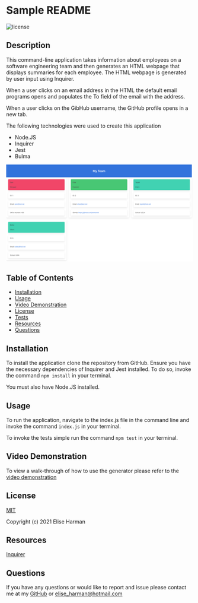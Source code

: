 # Sample README
  ![license](https://img.shields.io/badge/License-MIT-blue.svg)
  
  ## Description 
  This command-line application takes information about employees on a software engineering team and then generates an HTML webpage that displays summaries for each employee. The HTML webpage is generated by user input using Inquirer. 

  When a user clicks on an email address in the HTML the default email programs opens and populates the To field of the email with the address. 

  When a user clicks on the GibHub username, the GitHub profile opens in a new tab.

  The following technologies were used to create this application
  - Node.JS
  - Inquirer 
  - Jest
  - Bulma


   ![Image of Final Product](assets/images/teamProfile.png)
  
  ## Table of Contents 
  
  - [Installation](#installation)
  - [Usage](#usage)
  - [Video Demonstration](#videoDemo)
  - [License](#license)
  - [Tests](#tests)
  - [Resources](#resources)
  - [Questions](#questions)
  
  ## Installation 
  To install the application clone the repository from GitHub. Ensure you have the necessary dependencies of Inquirer and Jest installed. To do so, invoke the command `npm install` in your terminal.

  You must also have Node.JS installed.

  ## Usage 

  To run the application, navigate to the index.js file in the command line and invoke the command `index.js` in your terminal.

  To invoke the tests simple run the command `npm test` in your terminal. 
  

  ## Video Demonstration 
  To view a walk-through of how to use the generator please refer to the [video demonstration](https://youtu.be/qyBaR4EoQuc)
  
  ## License 
  [MIT](https://choosealicense.com/licenses/mit/)

  Copyright (c) 2021 Elise Harman
  
   
  ## Resources

  [Inquirer](https://github.com/SBoudrias/Inquirer.js/blob/master/packages/inquirer/examples/hierarchical.js)
  
  
  ## Questions 
  If you have any questions or would like to report and issue please contact me at my [GitHub]( https://github.com/harmane4) or elise_harman@hotmail.com   
  

